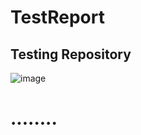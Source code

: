 # TestReport
## Testing Repository 
![image](https://99designs-blog.imgix.net/blog/wp-content/uploads/2021/07/a7a6b134-270b-47b3-b797-17373af969b7-e1627327493193.png?auto=format&q=60&fit=max&w=930)
# ........
